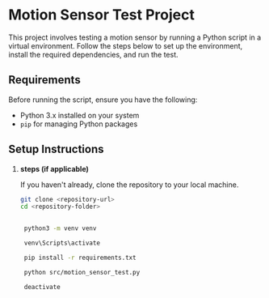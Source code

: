 # Motion Sensor Test Project

This project involves testing a motion sensor by running a Python script in a virtual environment. Follow the steps below to set up the environment, install the required dependencies, and run the test.

## Requirements

Before running the script, ensure you have the following:

- Python 3.x installed on your system
- `pip` for managing Python packages

## Setup Instructions

1. **steps (if applicable)**

   If you haven't already, clone the repository to your local machine.

   ```bash
   git clone <repository-url>
   cd <repository-folder>


    python3 -m venv venv

    venv\Scripts\activate

    pip install -r requirements.txt

    python src/motion_sensor_test.py

    deactivate
   ```
